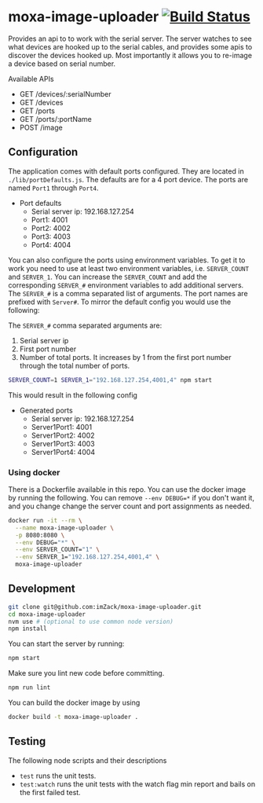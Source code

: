 # moxa-image-uploader [![Build Status](https://www.travis-ci.com/imZack/moxa-image-uploader.svg?branch=master)](https://www.travis-ci.com/imZack/moxa-image-uploader)

Provides an api to to work with the serial server. The server watches to see what devices are hooked up to the serial cables, and provides some apis to discover the devices hooked up. Most importantly it allows you to re-image a device based on serial number.

Available APIs

* GET /devices/:serialNumber
* GET /devices
* GET /ports
* GET /ports/:portName
* POST /image

## Configuration

The application comes with default ports configured. They are located in `./lib/portDefaults.js`. The defaults are for a 4 port device. The ports are named `Port1` through `Port4`.

* Port defaults
  * Serial server ip: 192.168.127.254
  * Port1: 4001
  * Port2: 4002
  * Port3: 4003
  * Port4: 4004

You can also configure the ports using environment variables. To get it to work you need to use at least two environment variables, i.e. `SERVER_COUNT` and `SERVER_1`. You can increase the `SERVER_COUNT` and add the corresponding `SERVER_#` environment variables to add additional servers. The `SERVER_#` is a comma separated list of arguments. The port names are prefixed with `Server#`. To mirror the default config you would use the following:

The `SERVER_#` comma separated arguments are:

1. Serial server ip
1. First port number
1. Number of total ports. It increases by 1 from the first port number through the total number of ports.

```bash
SERVER_COUNT=1 SERVER_1="192.168.127.254,4001,4" npm start
```

This would result in the following config

* Generated ports
  * Serial server ip: 192.168.127.254
  * Server1Port1: 4001
  * Server1Port2: 4002
  * Server1Port3: 4003
  * Server1Port4: 4004

### Using docker

There is a Dockerfile available in this repo. You can use the docker image by running the following. You can remove `--env DEBUG=*` if you don't want it, and you change change the server count and port assignments as needed.

```bash
docker run -it --rm \
  --name moxa-image-uploader \
  -p 8080:8080 \
  --env DEBUG="*" \
  --env SERVER_COUNT="1" \
  --env SERVER_1="192.168.127.254,4001,4" \
  moxa-image-uploader
```

## Development

```bash
git clone git@github.com:imZack/moxa-image-uploader.git
cd moxa-image-uploader
nvm use # (optional to use common node version)
npm install
```

You can start the server by running:

```bash
npm start
```

Make sure you lint new code before committing.

```bash
npm run lint
```

You can build the docker image by using

```bash
docker build -t moxa-image-uploader .
```

## Testing

The following node scripts and their descriptions

* `test` runs the unit tests.
* `test:watch` runs the unit tests with the watch flag min report and bails on the first failed test.
